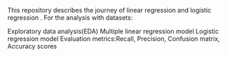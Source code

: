 This repository describes the journey of linear regression and logistic regression . 
For the analysis with datasets:

Exploratory data analysis(EDA)
Multiple linear regression model
Logistic regression model
Evaluation metrics:Recall, Precision, Confusion matrix, Accuracy scores
